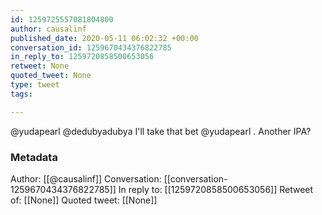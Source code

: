 ```yaml
---
id: 1259725557081804800
author: causalinf
published_date: 2020-05-11 06:02:32 +00:00
conversation_id: 1259670434376822785
in_reply_to: 1259720858500653056
retweet: None
quoted_tweet: None
type: tweet
tags:

---
```


@yudapearl @dedubyadubya I'll take that bet @yudapearl .  Another IPA?

### Metadata

Author: [[@causalinf]]
Conversation: [[conversation-1259670434376822785]]
In reply to: [[1259720858500653056]]
Retweet of: [[None]]
Quoted tweet: [[None]]
